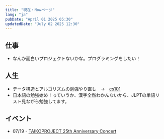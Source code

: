 ```yaml
---
title: "現在・Nowページ"
lang: "ja"
pubDate: "April 01 2025 05:30"
updatedDate: "July 02 2025 12:30"
---
```


## 仕事

- なんか面白いプロジェクトないかな。プログラミングをしたい！


## 人生
- データ構造とアルゴリズムの勉強やり直し　→　[cs101](https://github.com/harusani/cs101)
- 日本語の勉強始め！っていうか、漢字全然わかんないから、JLPTの単語リスト見ながら勉強してます。 

## イベント
- 07/19 - [TAIKOPROJECT 25th Anniversary Concert](https://www.musiccenter.org/tickets-free-events/lease-events/taikoproject-25th-anniversary-concert/)
